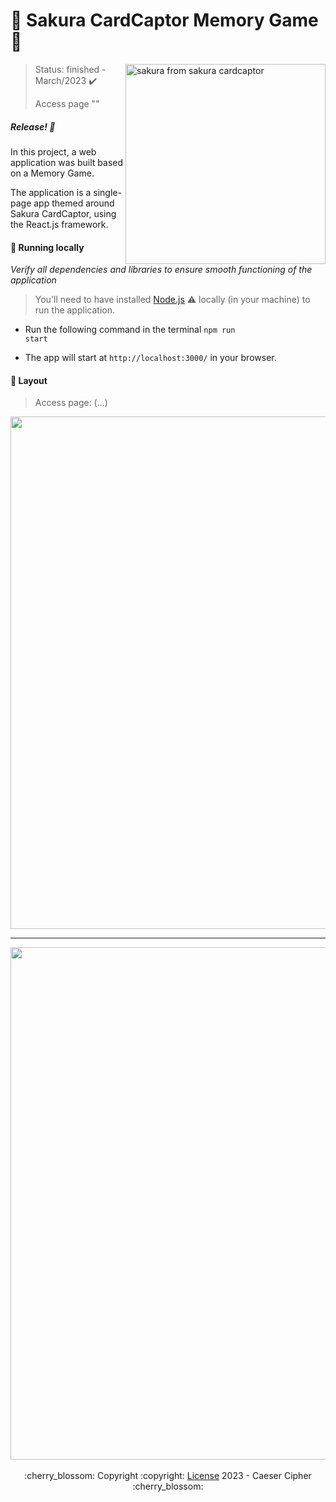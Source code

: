 # :cherry_blossom: Sakura CardCaptor Memory Game :cherry_blossom:
<img src="https://media.giphy.com/media/MLzRm5xIrcugo/giphy.gif" alt="sakura from sakura cardcaptor" width="320px" align="right">

> Status: finished - March/2023 :heavy_check_mark:
>
> Access page ""

##### _Release! :cherry_blossom:_

In this project, a web application was built based on a Memory Game.

The application is a single-page app themed around Sakura CardCaptor, using the React.js framework.

#### :cherry_blossom: Running locally

_Verify all dependencies and libraries to ensure smooth functioning of the application_

> You'll need to have installed <a href="https://nodejs.org/en/download/">Node.js</a> :warning: locally (in your machine) to run the application.

- Run the following command in the terminal <code>npm run start</code>

- The app will start at <code>http://localhost:3000/</code> in your browser.

#### :cherry_blossom: Layout
> Access page: (...)
<div align="center">
  <img width="820px" src="https://github.com/itscacauinpt/sakura-memorygame/blob/main-prod/assets/sakura-menu.png"/>
  <hr/>
  <img width="820px" src="https://github.com/itscacauinpt/sakura-memorygame/blob/main-prod/assets/sakura-game.png"/>
</div>

<br/>

<div align="center">
  :cherry_blossom: Copyright :copyright: <a href="https://github.com/itscacauinpt/sakura-memorygame/blob/main/LICENSE.md">License<a/>  2023 - Caeser Cipher :cherry_blossom:
</div>
